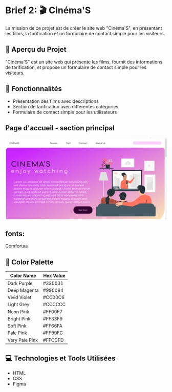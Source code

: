# Brief 2: 🎬 Cinéma'S

La mission de ce projet est de créer le site web "Cinéma'S", en présentant les films, la tarification et un formulaire de contact simple pour les visiteurs.

## 📝 Aperçu du Projet

"Cinéma'S" est un site web qui présente les films, fournit des informations de tarification, et propose un formulaire de contact simple pour les visiteurs.

## 🚀 Fonctionnalités

- Présentation des films avec descriptions
- Section de tarification avec différentes catégories
- Formulaire de contact simple pour les utilisateurs

## Page d'accueil - section principal
![herosection](/images/home.png)

## fonts:

Comfortaa

## 🎨 Color Palette

| Color Name    | Hex Value |
|---------------|-----------|
| Dark Purple   | #330031   |
| Deep Magenta  | #990094   |
| Vivid Violet  | #CC00C6   |
| Light Grey    | #CCCCCC   |
| Neon Pink     | #FF00F7   |
| Bright Pink   | #FF33F9   |
| Soft Pink     | #FF66FA   |
| Pale Pink     | #FF99FC   |
| Very Pale Pink| #FFCCFD   |

## 💻 Technologies et Tools Utilisées

*   HTML
*   CSS
*   Figma






